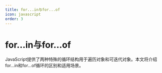 ```yaml
---
title: for...in与for...of
icon: javascript
order: 3
---
```


# for...in与for...of

JavaScript提供了两种特殊的循环结构用于遍历对象和可迭代对象。本文将介绍for...in和for...of循环的区别和适用场景。

